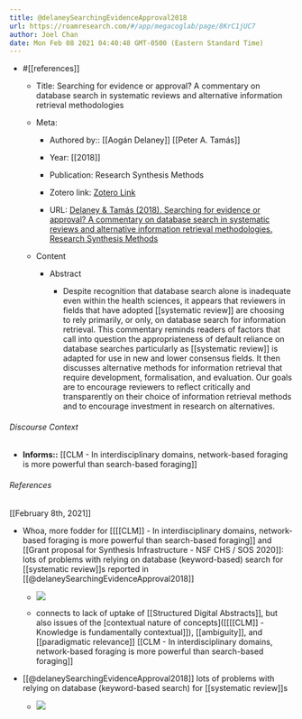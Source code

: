 ```yaml
---
title: @delaneySearchingEvidenceApproval2018
url: https://roamresearch.com/#/app/megacoglab/page/8KrC1jUC7
author: Joel Chan
date: Mon Feb 08 2021 04:40:48 GMT-0500 (Eastern Standard Time)
---
```


- #[[references]]

    - Title: Searching for evidence or approval? A commentary on database search in systematic reviews and alternative information retrieval methodologies

    - Meta:

        - Authored by:: [[Aogán Delaney]] [[Peter A. Tamás]]

        - Year: [[2018]]

        - Publication: Research Synthesis Methods

        - Zotero link: [Zotero Link](zotero://select/items/7_33D2U2H9)

        - URL: [Delaney & Tamás (2018). Searching for evidence or approval? A commentary on database search in systematic reviews and alternative information retrieval methodologies. Research Synthesis Methods](https://onlinelibrary.wiley.com/doi/abs/10.1002/jrsm.1282)

    - Content

        - Abstract

            - Despite recognition that database search alone is inadequate even within the health sciences, it appears that reviewers in fields that have adopted [[systematic review]] are choosing to rely primarily, or only, on database search for information retrieval. This commentary reminds readers of factors that call into question the appropriateness of default reliance on database searches particularly as [[systematic review]] is adapted for use in new and lower consensus fields. It then discusses alternative methods for information retrieval that require development, formalisation, and evaluation. Our goals are to encourage reviewers to reflect critically and transparently on their choice of information retrieval methods and to encourage investment in research on alternatives.

###### Discourse Context

- **Informs::** [[CLM - In interdisciplinary domains, network-based foraging is more powerful than search-based foraging]]

###### References

[[February 8th, 2021]]

- Whoa, more fodder for [[[[CLM]] - In interdisciplinary domains, network-based foraging is more powerful than search-based foraging]] and [[Grant proposal for Synthesis Infrastructure - NSF CHS / SOS 2020]]: lots of problems with relying on database (keyword-based) search for [[systematic review]]s reported in [[@delaneySearchingEvidenceApproval2018]]

    - ![](https://firebasestorage.googleapis.com/v0/b/firescript-577a2.appspot.com/o/imgs%2Fapp%2Fmegacoglab%2FMRBfObyp7a.png?alt=media&token=d56628fe-86ac-4e4e-8e5b-251749cc4b37)

    - connects to lack of uptake of [[Structured Digital Abstracts]], but also issues of the [contextual nature of concepts]([[[[CLM]] - Knowledge is fundamentally contextual]]), [[ambiguity]], and [[paradigmatic relevance]]
[[CLM - In interdisciplinary domains, network-based foraging is more powerful than search-based foraging]]

- [[@delaneySearchingEvidenceApproval2018]] lots of problems with relying on database (keyword-based search) for [[systematic review]]s

    - ![](https://firebasestorage.googleapis.com/v0/b/firescript-577a2.appspot.com/o/imgs%2Fapp%2Fmegacoglab%2FMRBfObyp7a.png?alt=media&token=d56628fe-86ac-4e4e-8e5b-251749cc4b37)
